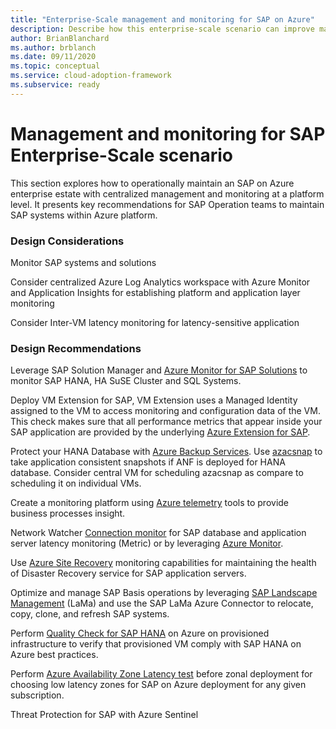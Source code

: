 ```yaml
---
title: "Enterprise-Scale management and monitoring for SAP on Azure"
description: Describe how this enterprise-scale scenario can improve management and monitoring of SAP
author: BrianBlanchard
ms.author: brblanch
ms.date: 09/11/2020
ms.topic: conceptual
ms.service: cloud-adoption-framework
ms.subservice: ready
---
```


# Management and monitoring for SAP Enterprise-Scale scenario

This section explores how to operationally maintain an SAP on Azure enterprise estate with centralized management and monitoring at a platform level. It presents key recommendations for SAP Operation teams to maintain SAP systems within Azure platform. 

### Design Considerations

Monitor SAP systems and solutions

Consider centralized Azure Log Analytics workspace with Azure Monitor and Application Insights for establishing platform and application layer monitoring

Consider Inter-VM latency monitoring for latency-sensitive application

### Design Recommendations

Leverage SAP Solution Manager and [Azure Monitor for SAP Solutions](https://docs.microsoft.com/en-us/azure/virtual-machines/workloads/sap/azure-monitor-overview) to monitor SAP HANA, HA SuSE Cluster and SQL Systems.

Deploy VM Extension for SAP,  VM Extension uses a Managed Identity assigned to the VM to access monitoring and configuration data of the VM. This check makes sure that all performance metrics that appear inside your SAP application are provided by the underlying [Azure Extension for SAP](https://docs.microsoft.com/en-us/azure/virtual-machines/workloads/sap/deployment-guide). 

Protect your HANA Database with [Azure Backup Services](https://docs.microsoft.com/en-us/azure/virtual-machines/workloads/sap/sap-hana-backup-guide). Use [azacsnap](https://docs.microsoft.com/en-us/azure/azure-netapp-files/azacsnap-introduction) to take application consistent snapshots if ANF is deployed for HANA database. Consider central VM for scheduling azacsnap as compare to scheduling it on individual VMs.

Create a monitoring platform using [Azure telemetry](https://github.com/microsoft/SAPTELEMETRY) tools to provide business processes insight.

Network Watcher [Connection monitor](https://docs.microsoft.com/en-us/azure/network-watcher/connection-monitor) for SAP database and application server latency monitoring  (Metric) or by leveraging [Azure Monitor](https://techcommunity.microsoft.com/t5/running-sap-applications-on-the/collecting-and-displaying-niping-network-latency-measurements/ba-p/1833979).

Use [Azure Site Recovery](https://docs.microsoft.com/en-us/azure/site-recovery/monitoring-common-questions) monitoring capabilities for maintaining the health of Disaster Recovery service for SAP application servers. 

Optimize and manage SAP Basis operations by leveraging [SAP Landscape Management](https://docs.microsoft.com/en-us/azure/virtual-machines/workloads/sap/lama-installation) (LaMa) and use the SAP LaMa Azure Connector to relocate, copy, clone, and refresh SAP systems.

Perform [Quality Check for SAP HANA](https://github.com/Azure/SAP-on-Azure-Scripts-and-Utilities/tree/main/QualityCheck) on Azure on provisioned infrastructure to verify that provisioned VM comply with SAP HANA on Azure best practices. 

Perform [Azure Availability Zone Latency test](https://github.com/Azure/SAP-on-Azure-Scripts-and-Utilities/tree/main/AvZone-Latency-Test) before zonal deployment for choosing low latency zones for SAP on Azure deployment for any given subscription. 

Threat Protection for SAP with Azure Sentinel

